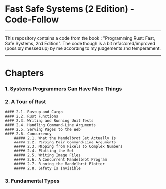 # Fast Safe Systems (2 Edition) - Code-Follow
----
This repository contains a code from the book : "Programming Rust: Fast, Safe Systems, 2nd Edition".
The code though is a bit refactored/improved (possibly messed up) by me according to my judgements and temperament.

----

# Chapters
### 1. Systems Programmers Can Have Nice Things
### 2. A Tour of Rust
    #### 2.1. Rustup and Cargo
    #### 2.2. Rust Functions
    #### 2.3. Writing and Running Unit Tests
    #### 2.4. Handling Command-Line Arguments
    #### 2.5. Serving Pages to the Web
    #### 2.6. Concurrency
        ##### 2.1. What the Mandelbrot Set Actually Is
        ##### 2.2. Parsing Pair Command-Line Arguments
        ##### 2.3. Mapping from Pixels to Complex Numbers
        ##### 2.4. Plotting the Set
        ##### 2.5. Writing Image Files
        ##### 2.6. A Concurrent Mandelbrot Program
        ##### 2.7. Running the Mandelbrot Plotter
        ##### 2.8. Safety Is Invisible
### 3. Fundamental Types
